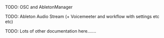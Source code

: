 TODO: OSC and AbletonManager  

TODO: Ableton Audio Stream (+ Voicemeeter and workflow with settings etc etc)  

TODO: Lots of other documentation here.......  



